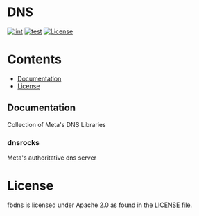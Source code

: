 # DNS
[![lint](https://github.com/facebookincubator/dns/actions/workflows/lint.yml/badge.svg)](https://github.com/facebookincubator/dns/dnsrocks/actions/workflows/lint.yml)
[![test](https://github.com/facebookincubator/dns/actions/workflows/test.yml/badge.svg)](https://github.com/facebookincubator/dns/dnsrocks/actions/workflows/test.yml)
[![License](https://img.shields.io/badge/License-Apache_2.0-blue.svg)](https://opensource.org/licenses/Apache-2.0)


# Contents


- [Documentation](#Documentation)
- [License](#License)

## Documentation
Collection of Meta's DNS Libraries



### dnsrocks
Meta's authoritative dns server

# License
fbdns is licensed under Apache 2.0 as found in the [LICENSE file](LICENSE).
